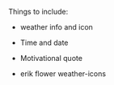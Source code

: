 Things to include:

- weather info and icon

- Time and date

- Motivational quote

- erik flower weather-icons
